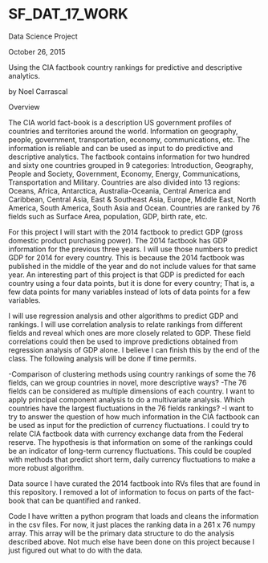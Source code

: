 # SF_DAT_17_WORK
Data Science Project

October 26, 2015

Using the CIA factbook country rankings for predictive and descriptive analytics.

by Noel Carrascal

Overview

The CIA world fact-book is a description US government profiles of countries and territories around the world. 
Information on geography, people, government, transportation, economy, communications, etc. The information is 
reliable and can be used as input to do predictive and descriptive analytics. The factbook contains information 
for two hundred and sixty one countries grouped in 9 categories: Introduction, Geography, People and Society, 
Government, Economy, Energy, Communications, Transportation and Military. Countries are also divided into 13 
regions: Oceans, Africa, Antarctica, Australia-Oceania, Central America and Caribbean, Central Asia, East & 
Southeast Asia, Europe, Middle East, North America, South America, South Asia and Ocean. Countries are ranked 
by 76 fields such as Surface Area, population, GDP, birth rate, etc. 

For this project I will start with the 2014 factbook to predict GDP (gross domestic product purchasing power). 
The 2014 factbook has GDP information for the previous three years. I will use those numbers to predict GDP for 
2014 for every country. This is because the 2014 factbook was published in the middle of the year and do not 
include values for that same year. An interesting part of this project is that GDP is predicted for each country
using a four data points, but it is done for every country; That is, a few data points for many variables instead
of lots of data points for a few variables. 

I will use regression analysis and other algorithms to predict GDP and rankings. I will use correlation
analysis to relate rankings from different fields and reveal which ones are more closely related to GDP.
These field correlations could then be used to improve predictions obtained from regression analysis of GDP alone. 
I believe I can finish this by the end of the class. The following analysis will be done if time permits. 

-Comparison of clustering methods using country rankings of some the 76 fields, can we group countries in novel,
more descriptive ways?
-The 76 fields can be considered as multiple dimensions of each country. I want to apply principal component 
analysis to do a multivariate analysis. Which countries have the largest fluctuations in the 76 fields rankings?
-I want to try to answer the question of how much information in the CIA factbook can be used as input for the 
prediction of currency fluctuations. I could try to relate CIA factbook data with currency exchange data from 
the Federal reserve. The hypothesis is that information on some of the rankings could be an indicator of long-term 
currency fluctuations. This could be coupled with methods that predict short term, daily currency fluctuations to make
a more robust algorithm. 

Data source 
I have curated the 2014 factbook into RVs files that are found in this repository. I removed a lot of information 
to focus on parts of the fact-book that can be quantified and ranked.

Code
I have written a python program that loads and cleans the information in the csv files. For now, it just places the
ranking data in a 261 x 76 numpy array. This array will be the primary data structure to do the analysis described 
above. Not much else have been done on this project because I just figured out what to do with the data.  
